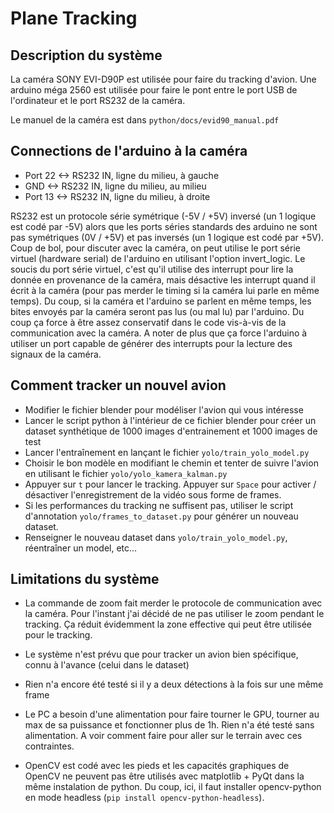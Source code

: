 # Plane Tracking

## Description du système

La caméra SONY EVI-D90P est utilisée pour faire du tracking d'avion. Une arduino méga 2560 est utilisée pour faire le pont entre le port USB de l'ordinateur et le port RS232 de la caméra.

Le manuel de la caméra est dans `python/docs/evid90_manual.pdf`

## Connections de l'arduino à la caméra

- Port 22 <-> RS232 IN, ligne du milieu, à gauche
- GND <-> RS232 IN, ligne du milieu, au milieu
- Port 13 <-> RS232 IN, ligne du milieu, à droite

RS232 est un protocole série symétrique (-5V / +5V) inversé (un 1 logique est codé par -5V) alors que les ports séries standards des arduino ne sont pas symétriques (0V / +5V) et pas inversés (un 1 logique est codé par +5V). Coup de bol, pour discuter avec la caméra, on peut utilise le port série virtuel (hardware serial) de l'arduino en utilisant l'option invert_logic. Le soucis du port série virtuel, c'est qu'il utilise des interrupt pour lire la donnée en provenance de la caméra, mais désactive les interrupt quand il écrit à la caméra (pour pas merder le timing si la caméra lui parle en même temps). Du coup, si la caméra et l'arduino se parlent en même temps, les bites envoyés par la caméra seront pas lus (ou mal lu) par l'arduino. Du coup ça force à être assez conservatif dans le code vis-à-vis de la communication avec la caméra. A noter de plus que ça force l'arduino à utiliser un port capable de générer des interrupts pour la lecture des signaux de la caméra.

## Comment tracker un nouvel avion

- Modifier le fichier blender pour modéliser l'avion qui vous intéresse
- Lancer le script python à l'intérieur de ce fichier blender pour créer un dataset synthétique de 1000 images d'entrainement et 1000 images de test
- Lancer l'entraînement en lançant le fichier `yolo/train_yolo_model.py`
- Choisir le bon modèle en modifiant le chemin et tenter de suivre l'avion en utilisant le fichier `yolo/yolo_kamera_kalman.py`
- Appuyer sur `t` pour lancer le tracking. Appuyer sur `Space` pour activer / désactiver l'enregistrement de la vidéo sous forme de frames.
- Si les performances du tracking ne suffisent pas, utiliser le script d'annotation `yolo/frames_to_dataset.py` pour générer un nouveau dataset.
- Renseigner le nouveau dataset dans `yolo/train_yolo_model.py`, réentraîner un model, etc...

## Limitations du système

- La commande de zoom fait merder le protocole de communication avec la caméra. Pour l'instant j'ai décidé de ne pas utiliser le zoom pendant le tracking. Ça réduit évidemment la zone effective qui peut être utilisée pour le tracking.

- Le système n'est prévu que pour tracker un avion bien spécifique, connu à l'avance (celui dans le dataset)

- Rien n'a encore été testé si il y a deux détections à la fois sur une même frame

- Le PC a besoin d'une alimentation pour faire tourner le GPU, tourner au max de sa puissance et fonctionner plus de 1h. Rien n'a été testé sans alimentation. A voir comment faire pour aller sur le terrain avec ces contraintes. 

- OpenCV est codé avec les pieds et les capacités graphiques de OpenCV ne peuvent pas être utilisés avec matplotlib + PyQt dans la même instalation de python. Du coup, ici, il faut installer opencv-python en mode headless (`pip install opencv-python-headless`).